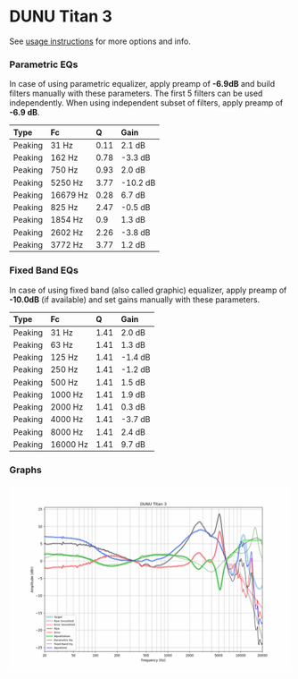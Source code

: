 # DUNU Titan 3
See [usage instructions](https://github.com/jaakkopasanen/AutoEq#usage) for more options and info.

### Parametric EQs
In case of using parametric equalizer, apply preamp of **-6.9dB** and build filters manually
with these parameters. The first 5 filters can be used independently.
When using independent subset of filters, apply preamp of **-6.9 dB**.

| Type    | Fc       |    Q | Gain     |
|:--------|:---------|:-----|:---------|
| Peaking | 31 Hz    | 0.11 | 2.1 dB   |
| Peaking | 162 Hz   | 0.78 | -3.3 dB  |
| Peaking | 750 Hz   | 0.93 | 2.0 dB   |
| Peaking | 5250 Hz  | 3.77 | -10.2 dB |
| Peaking | 16679 Hz | 0.28 | 6.7 dB   |
| Peaking | 825 Hz   | 2.47 | -0.5 dB  |
| Peaking | 1854 Hz  | 0.9  | 1.3 dB   |
| Peaking | 2602 Hz  | 2.26 | -3.8 dB  |
| Peaking | 3772 Hz  | 3.77 | 1.2 dB   |

### Fixed Band EQs
In case of using fixed band (also called graphic) equalizer, apply preamp of **-10.0dB**
(if available) and set gains manually with these parameters.

| Type    | Fc       |    Q | Gain    |
|:--------|:---------|:-----|:--------|
| Peaking | 31 Hz    | 1.41 | 2.0 dB  |
| Peaking | 63 Hz    | 1.41 | 1.3 dB  |
| Peaking | 125 Hz   | 1.41 | -1.4 dB |
| Peaking | 250 Hz   | 1.41 | -1.2 dB |
| Peaking | 500 Hz   | 1.41 | 1.5 dB  |
| Peaking | 1000 Hz  | 1.41 | 1.9 dB  |
| Peaking | 2000 Hz  | 1.41 | 0.3 dB  |
| Peaking | 4000 Hz  | 1.41 | -3.7 dB |
| Peaking | 8000 Hz  | 1.41 | 2.4 dB  |
| Peaking | 16000 Hz | 1.41 | 9.7 dB  |

### Graphs
![](./DUNU%20Titan%203.png)